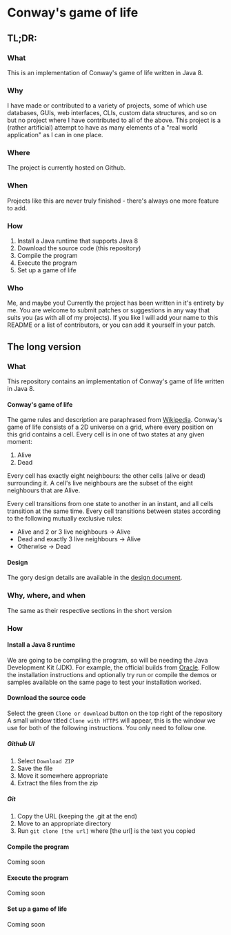 # Conway's game of life

## TL;DR:
### What
This is an implementation of Conway's game of life written in Java 8.

### Why
I have made or contributed to a variety of projects, some of which use databases, GUIs, web interfaces, CLIs, custom data structures, and so on but no project where I have contributed to all of the above.
This project is a (rather artificial) attempt to have as many elements of a "real world application" as I can in one place.

### Where
The project is currently hosted on Github.

### When
Projects like this are never truly finished - there's always one more feature to add.

### How
1. Install a Java runtime that supports Java 8
2. Download the source code (this repository)
3. Compile the program
4. Execute the program
5. Set up a game of life

### Who
Me, and maybe you!
Currently the project has been written in it's entirety by me.
You are welcome to submit patches or suggestions in any way that suits you (as with all of my projects).
If you like I will add your name to this README or a list of contributors, or you can add it yourself in your patch.

## The long version

### What
This repository contains an implementation of Conway's game of life written in Java 8.

#### Conway's game of life
The game rules and description are paraphrased from [Wikipedia](https://en.wikipedia.org/wiki/Conway%27s_Game_of_Life).
Conway's game of life consists of a 2D universe on a grid, where every position on this grid contains a cell.
Every cell is in one of two states at any given moment:
1. Alive
2. Dead

Every cell has exactly eight neighbours: the other cells (alive or dead) surrounding it.
A cell's live neighbours are the subset of the eight neighbours that are Alive.

Every cell transitions from one state to another in an instant, and all cells transition at the same time.
Every cell transitions between states according to the following mutually exclusive rules:
* Alive and 2 or 3 live neighbours -> Alive
* Dead and exactly 3 live neighbours -> Alive
* Otherwise -> Dead

#### Design

The gory design details are available in the [design document](DESIGN.md).

### Why, where, and when
The same as their respective sections in the short version

### How

#### Install a Java 8 runtime
We are going to be compiling the program, so will be needing the Java Development Kit (JDK).
For example, the official builds from [Oracle](http://www.oracle.com/technetwork/java/javase/downloads/jdk8-downloads-2133151.html). 
Follow the installation instructions and optionally try run or compile the demos or samples available on the same page to test your installation worked.

#### Download the source code
Select the green `Clone or download` button on the top right of the repository
A small window titled `Clone with HTTPS` will appear, this is the window we use for both of the following instructions. You only need to follow one.

##### Github UI
1. Select `Download ZIP`
2. Save the file
3. Move it somewhere appropriate
4. Extract the files from the zip

##### Git
1. Copy the URL (keeping the .git at the end)
2. Move to an appropriate directory
3. Run `git clone [the url]` where [the url] is the text you copied

#### Compile the program
Coming soon

#### Execute the program
Coming soon

#### Set up a game of life
Coming soon
